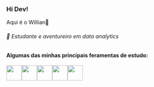 ### Hi Dev! 
Aqui é o Willian👋
###### 🔭 Estudante e aventureiro em data analytics

#### Algumas das minhas principais feramentas de estudo:

<a href="https://www.python.org/"><img src="https://cdn.jsdelivr.net/gh/devicons/devicon/icons/python/python-plain-wordmark.svg" width="40" height="40"/></a><a href="https://pandas.pydata.org/docs/"><img src="https://cdn.jsdelivr.net/gh/devicons/devicon/icons/pandas/pandas-original-wordmark.svg" width="40" height="40"/></a><a href="https://numpy.org/doc/"><img src="https://cdn.jsdelivr.net/gh/devicons/devicon/icons/numpy/numpy-original-wordmark.svg" width="40" height="40"/></a><a href="https://www.kaggle.com/"><img src="https://cdn.jsdelivr.net/gh/devicons/devicon/icons/kaggle/kaggle-original-wordmark.svg" width="40" height="40"/></a><a href="https://docs.jupyter.org/en/latest/"><img src="https://cdn.jsdelivr.net/gh/devicons/devicon/icons/jupyter/jupyter-original-wordmark.svg" width="40" height="40"/></a>      

<!--
**troogg/troogg** is a ✨ _special_ ✨ repository because its `README.md` (this file) appears on your GitHub profile.

Here are some ideas to get you started:

- 🔭 I’m currently working on ...
- 🌱 I’m currently learning ...
- 👯 I’m looking to collaborate on ...
- 🤔 I’m looking for help with ...
- 💬 Ask me about ...
- 📫 How to reach me: ...
- 😄 Pronouns: ...
- ⚡ Fun fact: ...
-->
